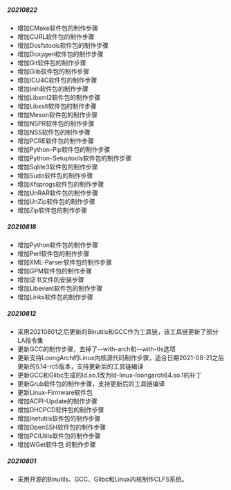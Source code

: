 ##### 20210822
- 增加CMake软件包的制作步骤
- 增加CURL软件包的制作步骤
- 增加Dosfstools软件包的制作步骤
- 增加Doxygen软件包的制作步骤
- 增加Git软件包的制作步骤
- 增加Glib软件包的制作步骤
- 增加ICU4C软件包的制作步骤
- 增加Inih软件包的制作步骤
- 增加Libxml2软件包的制作步骤
- 增加Libxslt软件包的制作步骤
- 增加Meson软件包的制作步骤
- 增加NSPR软件包的制作步骤
- 增加NSS软件包的制作步骤
- 增加PCRE软件包的制作步骤
- 增加Python-Pip软件包的制作步骤
- 增加Python-Setuptools软件包的制作步骤
- 增加Sqlite3软件包的制作步骤
- 增加Sudo软件包的制作步骤
- 增加Xfsprogs软件包的制作步骤
- 增加UnRAR软件包的制作步骤
- 增加UnZip软件包的制作步骤
- 增加Zip软件包的制作步骤

##### 20210818
- 增加Python软件包的制作步骤
- 增加Perl软件包的制作步骤
- 增加XML-Parser软件包的制作步骤
- 增加GPM软件包的制作步骤
- 增加证书文件的安装步骤
- 增加Libevent软件包的制作步骤
- 增加Links软件包的制作步骤

##### 20210812
- 采用20210801之后更新的Binutils和GCC作为工具链，该工具链更新了部分LA指令集
- 更新GCC的制作步骤，去掉了--with-arch和--with-tls选项
- 更新支持LoongArch的Linux内核源代码制作步骤，适合日期2021-08-21之后更新的5.14-rc5版本，支持更新后的工具链编译
- 更新GCC和Glibc生成的ld.so.1改为ld-linux-loongarch64.so.1的补丁
- 更新Grub软件包的制作步骤，支持更新后的工具链编译
- 更新Linux-Firmware软件包
- 增加ACPI-Update的制作步骤
- 增加DHCPCD软件包的制作步骤
- 增加Inetutils软件包的制作步骤
- 增加OpenSSH软件包的制作步骤
- 增加PCIUtils软件包的制作步骤
- 增加WGet软件包 的制作步骤

##### 20210801
- 采用开源的Binutils、GCC、Glibc和Linux内核制作CLFS系统。
